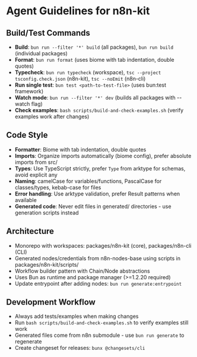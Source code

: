 # Agent Guidelines for n8n-kit

## Build/Test Commands
- **Build**: `bun run --filter '*' build` (all packages), `bun run build` (individual packages)
- **Format**: `bun run format` (uses biome with tab indentation, double quotes)
- **Typecheck**: `bun run typecheck` (workspace), `tsc --project tsconfig.check.json` (n8n-kit), `tsc --noEmit` (n8n-cli)
- **Run single test**: `bun test <path-to-test-file>` (uses bun:test framework)
- **Watch mode**: `bun run --filter '*' dev` (builds all packages with --watch flag)
- **Check examples**: `bash scripts/build-and-check-examples.sh` (verify examples work after changes)

## Code Style
- **Formatter**: Biome with tab indentation, double quotes
- **Imports**: Organize imports automatically (biome config), prefer absolute imports from src/
- **Types**: Use TypeScript strictly, prefer `Type` from arktype for schemas, avoid explicit any
- **Naming**: camelCase for variables/functions, PascalCase for classes/types, kebab-case for files
- **Error handling**: Use arktype validation, prefer Result patterns when available
- **Generated code**: Never edit files in generated/ directories - use generation scripts instead

## Architecture
- Monorepo with workspaces: packages/n8n-kit (core), packages/n8n-cli (CLI)
- Generated nodes/credentials from n8n-nodes-base using scripts in packages/n8n-kit/scripts/
- Workflow builder pattern with Chain/Node abstractions
- Uses Bun as runtime and package manager (>=1.2.20 required)
- Update entrypoint after adding nodes: `bun run generate:entrypoint`

## Development Workflow
- Always add tests/examples when making changes
- Run `bash scripts/build-and-check-examples.sh` to verify examples still work
- Generated files come from n8n submodule - use `bun run generate` to regenerate
- Create changeset for releases: `bunx @changesets/cli`